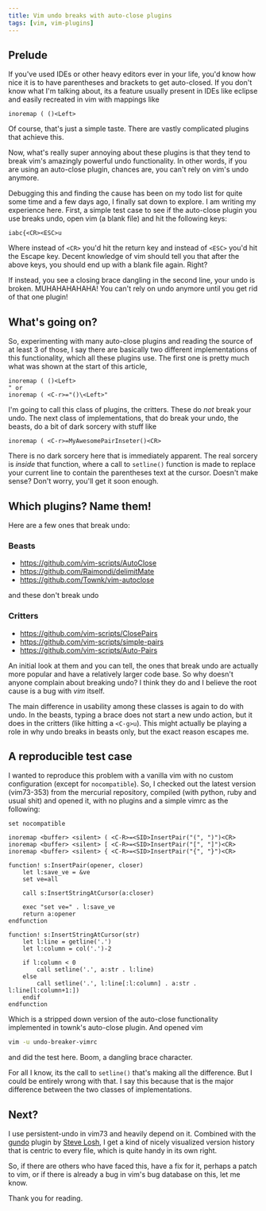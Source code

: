 ```yaml
---
title: Vim undo breaks with auto-close plugins
tags: [vim, vim-plugins]
---
```


## Prelude

If you've used IDEs or other heavy editors ever in your life, you'd know how
nice it is to have parentheses and brackets to get auto-closed. If you don't
know what I'm talking about, its a feature usually present in IDEs like eclipse
and easily recreated in vim with mappings like

```vim
inoremap ( ()<Left>
```

Of course, that's just a simple taste. There are vastly complicated plugins that
achieve this.

Now, what's really super annoying about these plugins is that they tend to
break vim's amazingly powerful undo functionality. In other words, if you are
using an auto-close plugin, chances are, you can't rely on vim's undo anymore.

Debugging this and finding the cause has been on my todo list for quite some
time and a few days ago, I finally sat down to explore. I am writing my
experience here. First, a simple test case to see if the auto-close plugin you
use breaks undo, open vim (a blank file) and hit the following keys:

```vim
iabc{<CR><ESC>u
```

Where instead of `<CR>` you'd hit the return key and instead of `<ESC>` you'd
hit the Escape key. Decent knowledge of vim should tell you that after the above
keys, you should end up with a blank file again. Right?

If instead, you see a closing brace dangling in the second line, your undo is
broken. MUHAHAHAHAHA! You can't rely on undo anymore until you get rid of that
one plugin!

## What's going on?

So, experimenting with many auto-close plugins and reading the source of at
least 3 of those, I say there are basically two different implementations of
this functionality, which all these plugins use. The first one is pretty much
what was shown at the start of this article,

```vim
inoremap ( ()<Left>
" or
inoremap ( <C-r>="()\<Left>"
```

I'm going to call this class of plugins, the critters. These do *not* break your
undo. The next class of implementations, that do break your undo, the beasts, do
a bit of dark sorcery with stuff like

```vim
inoremap ( <C-r>=MyAwesomePairInseter()<CR>
```

There is no dark sorcery here that is immediately apparent. The real sorcery is
*inside* that function, where a call to `setline()` function is made to replace
your current line to contain the parentheses text at the cursor. Doesn't make
sense?  Don't worry, you'll get it soon enough.

## Which plugins? Name them!

Here are a few ones that break undo:

### Beasts

- <https://github.com/vim-scripts/AutoClose>
- <https://github.com/Raimondi/delimitMate>
- <https://github.com/Townk/vim-autoclose>

and these don't break undo

### Critters

- <https://github.com/vim-scripts/ClosePairs>
- <https://github.com/vim-scripts/simple-pairs>
- <https://github.com/vim-scripts/Auto-Pairs>

An initial look at them and you can tell, the ones that break undo are actually
more popular and have a relatively larger code base. So why doesn't anyone
complain about breaking undo?  I think they do and I believe the root cause is
a bug with *vim* itself.

The main difference in usability among these classes is again to do with undo.
In the beasts, typing a brace does not start a new undo action, but it does in
the critters (like hitting a `<C-g>u`). This might actually be playing a role in
why undo breaks in beasts only, but the exact reason escapes me.

## A reproducible test case

I wanted to reproduce this problem with a vanilla vim with no custom
configuration (except for `nocompatible`). So, I checked out the latest version
(vim73-353) from the mercurial repository, compiled (with python, ruby and
usual shit) and opened it, with no plugins and a simple vimrc as the following:

```vim
set nocompatible

inoremap <buffer> <silent> ( <C-R>=<SID>InsertPair("(", ")")<CR>
inoremap <buffer> <silent> [ <C-R>=<SID>InsertPair("[", "]")<CR>
inoremap <buffer> <silent> { <C-R>=<SID>InsertPair("{", "}")<CR>

function! s:InsertPair(opener, closer)
    let l:save_ve = &ve
    set ve=all

    call s:InsertStringAtCursor(a:closer)

    exec "set ve=" . l:save_ve
    return a:opener
endfunction

function! s:InsertStringAtCursor(str)
    let l:line = getline('.')
    let l:column = col('.')-2

    if l:column < 0
        call setline('.', a:str . l:line)
    else
        call setline('.', l:line[:l:column] . a:str . l:line[l:column+1:])
    endif
endfunction
```

Which is a stripped down version of the auto-close functionality implemented in
townk's auto-close plugin. And opened vim

```bash
vim -u undo-breaker-vimrc
```

and did the test here. Boom, a dangling brace character.

For all I know, its the call to `setline()` that's making all the difference.
But I could be entirely wrong with that. I say this because that is the major
difference between the two classes of implementations.

## Next?

I use persistent-undo in vim73 and heavily depend on it. Combined with the
[gundo][1] plugin by [Steve Losh][2], I get a kind of nicely visualized version
history that is centric to every file, which is quite handy in its own right.

[1]: http://sjl.bitbucket.org/gundo.vim
[2]: http://stevelosh.com

So, if there are others who have faced this, have a fix for it, perhaps a patch
to vim, or if there is already a bug in vim's bug database on this, let me know.

Thank you for reading.
